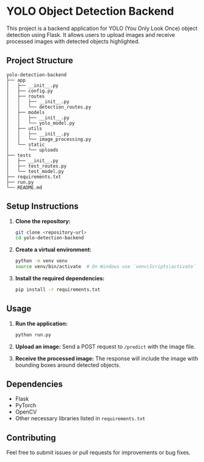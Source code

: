 # YOLO Object Detection Backend

This project is a backend application for YOLO (You Only Look Once) object detection using Flask. It allows users to upload images and receive processed images with detected objects highlighted.

## Project Structure

```
yolo-detection-backend
├── app
│   ├── __init__.py
│   ├── config.py
│   ├── routes
│   │   ├── __init__.py
│   │   └── detection_routes.py
│   ├── models
│   │   ├── __init__.py
│   │   └── yolo_model.py
│   ├── utils
│   │   ├── __init__.py
│   │   └── image_processing.py
│   └── static
│       └── uploads
├── tests
│   ├── __init__.py
│   ├── test_routes.py
│   └── test_model.py
├── requirements.txt
├── run.py
└── README.md
```

## Setup Instructions

1. **Clone the repository:**
   ```bash
   git clone <repository-url>
   cd yolo-detection-backend
   ```

2. **Create a virtual environment:**
   ```bash
   python -m venv venv
   source venv/bin/activate  # On Windows use `venv\Scripts\activate`
   ```

3. **Install the required dependencies:**
   ```bash
   pip install -r requirements.txt
   ```

## Usage

1. **Run the application:**
   ```bash
   python run.py
   ```

2. **Upload an image:**
   Send a POST request to `/predict` with the image file.

3. **Receive the processed image:**
   The response will include the image with bounding boxes around detected objects.

## Dependencies

- Flask
- PyTorch
- OpenCV
- Other necessary libraries listed in `requirements.txt`

## Contributing

Feel free to submit issues or pull requests for improvements or bug fixes.